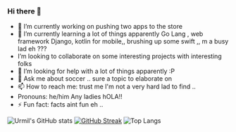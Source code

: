 ### Hi there 👋


- 🔭 I’m currently working on  pushing two apps to the store
- 🌱 I’m currently learning  a lot of things apparently  Go Lang , web framework Django, kotlin for mobile,, brushing up some swift ,, m a busy lad eh ??? 
-  I’m looking to collaborate on some interesting projects with interesting folks
- 🤔 I’m looking for help with a lot of things apparently :P
- 💬 Ask me about  soccer ..  sure a topic to elaborate on
- 📫 How to reach me: trust me I'm not a very hard lad to find .. 
-  Pronouns: he/him  Any ladies hOLA!!
- ⚡ Fun fact: facts aint fun eh ..


![Urmil's GitHub stats](https://github-readme-stats.vercel.app/api?username=urmilscode&show_icons=true&theme=radical)
[![GitHub Streak](https://github-readme-streak-stats.herokuapp.com/?user=urmilscode&theme=dark)](https://github.com/urmilscode/github-readme-streak-stats)
![Top Langs](https://github-readme-stats.vercel.app/api/top-langs/?username=urmilscode&theme=tokyonight)



